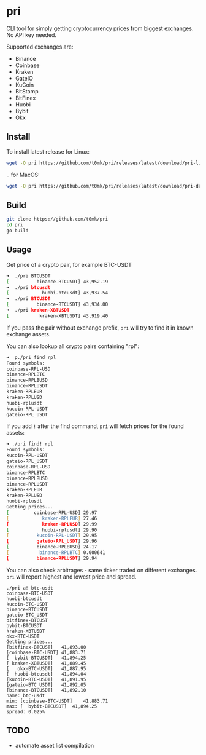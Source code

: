 # pri

CLI tool for simply getting cryptocurrency prices from biggest exchanges. No API key needed.

Supported exchanges are:
- Binance
- Coinbase
- Kraken
- GateIO
- KuCoin
- BitStamp
- BitFinex
- Huobi
- Bybit
- Okx

## Install

To install latest release for Linux:

```sh
wget -O pri https://github.com/t0mk/pri/releases/latest/download/pri-linux-amd64 && chmod +x pri && sudo cp pri /usr/local/bin/
```

.. for MacOS:

```sh
wget -O pri https://github.com/t0mk/pri/releases/latest/download/pri-darwin-amd64 && chmod +x pri && sudo cp pri /usr/local/bin/
```

## Build

```sh
git clone https://github.com/t0mk/pri
cd pri
go build
```

## Usage

Get price of a crypto pair, for example BTC-USDT

```zsh
➜  ./pri BTCUSDT
[          binance-BTCUSDT]	43,952.19
➜  ./pri btcusdt
[            huobi-btcusdt]	43,937.54
➜  ./pri BTCUSDT
[          binance-BTCUSDT]	43,934.00
➜  ./pri kraken-XBTUSDT 
[           kraken-XBTUSDT]	43,919.40
```

If you pass the pair without exchange prefix, `pri` will try to find it in known exchange assets.

You can also lookup all crypto pairs containing "rpl":

```zsh
➜  p./pri find rpl
Found symbols:
coinbase-RPL-USD
binance-RPLBTC
binance-RPLBUSD
binance-RPLUSDT
kraken-RPLEUR
kraken-RPLUSD
huobi-rplusdt
kucoin-RPL-USDT
gateio-RPL_USDT
```

If you add `!` after the find command, `pri` will fetch prices for the found assets:

```zsh
➜ ./pri find! rpl
Found symbols:
kucoin-RPL-USDT
gateio-RPL_USDT
coinbase-RPL-USD
binance-RPLBTC
binance-RPLBUSD
binance-RPLUSDT
kraken-RPLEUR
kraken-RPLUSD
huobi-rplusdt
Getting prices...
[         coinbase-RPL-USD]	29.97
[            kraken-RPLEUR]	27.46
[            kraken-RPLUSD]	29.99
[            huobi-rplusdt]	29.90
[          kucoin-RPL-USDT]	29.95
[          gateio-RPL_USDT]	29.96
[          binance-RPLBUSD]	24.17
[           binance-RPLBTC]	0.000641
[          binance-RPLUSDT]	29.94
```

You can also check arbitrages - same ticker traded on different exchanges. `pri` will report highest and lowest price and spread.
```
./pri a! btc-usdt
coinbase-BTC-USDT
huobi-btcusdt
kucoin-BTC-USDT
binance-BTCUSDT
gateio-BTC_USDT
bitfinex-BTCUST
bybit-BTCUSDT
kraken-XBTUSDT
okx-BTC-USDT
Getting prices...
[bitfinex-BTCUST]	41,893.00
[coinbase-BTC-USDT]	41,883.71
[  bybit-BTCUSDT]	41,894.25
[ kraken-XBTUSDT]	41,889.45
[   okx-BTC-USDT]	41,887.95
[  huobi-btcusdt]	41,894.04
[kucoin-BTC-USDT]	41,891.95
[gateio-BTC_USDT]	41,892.05
[binance-BTCUSDT]	41,892.10
name: btc-usdt
min: [coinbase-BTC-USDT]	41,883.71
max: [  bybit-BTCUSDT]	41,894.25
spread: 0.025%
```




## TODO
- automate asset list compilation
